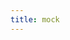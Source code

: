 ```yaml
---
title: mock
---
```


<script setup>
const packageName = 'wagmi'
const connectorsPackageName = 'wagmi/connectors'
</script>

<!-- @include: @shared/connectors/mock.md -->
